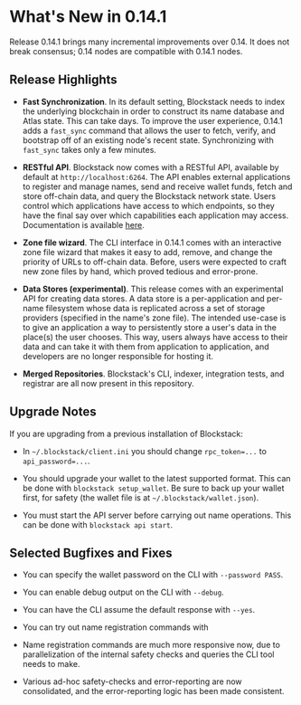 What's New in 0.14.1
====================

Release 0.14.1 brings many incremental improvements over 0.14.  It does not
break consensus; 0.14 nodes are compatible with 0.14.1 nodes.

Release Highlights
------------------

* **Fast Synchronization**.  In its default setting, Blockstack needs to index
the underlying blockchain in order to construct its name database and Atlas
state.  This can take days.  To improve the user experience, 0.14.1 adds a
`fast_sync` command that allows the user to fetch, verify, and bootstrap off of
an existing node's recent state.  Synchronizing with `fast_sync` takes only
a few minutes.

* **RESTful API**.  Blockstack now comes with a RESTful API, available by
default at `http://localhost:6264`.  The API enables external applications to
register and manage names, send and receive wallet funds, fetch and store
off-chain data, and query the Blockstack network state.  Users control which
applications have access to which endpoints, so they have the final say over
which capabilities each application may access.  Documentation is available
[here](https://github.com/blockstack/blockstack-core/tree/master/api).

* **Zone file wizard**.  The CLI interface in 0.14.1 comes with an interactive
zone file wizard that makes it easy to add, remove, and change the priority of
URLs to off-chain data.  Before, users were expected to craft new zone files by
hand, which proved tedious and error-prone.

* **Data Stores (experimental)**.  This release comes with an experimental API
for creating data stores.  A data store is a per-application and per-name
filesystem whose data is replicated across a set of storage providers (specified
in the name's zone file).  The intended use-case is to give an application a way to 
persistently store a user's data in the place(s) the user chooses.  This way, users
always have access to their data and can take it with them from application to
application, and developers are no longer responsible for hosting it.

* **Merged Repositories**.  Blockstack's CLI, indexer, integration tests, and
  registrar are all now present in this repository.

Upgrade Notes
-------------

If you are upgrading from a previous installation of Blockstack:

* In `~/.blockstack/client.ini`  you should change `rpc_token=...` to
`api_password=...`.

* You should upgrade your wallet to the latest supported format.  This can
  be done with `blockstack setup_wallet`.  Be sure to back up your wallet
  first, for safety (the wallet file is at `~/.blockstack/wallet.json`).

* You must start the API server before carrying out name operations.  This can be done
  with `blockstack api start`.

Selected Bugfixes and Fixes
---------------------------

* You can specify the wallet password on the CLI with `--password PASS`.

* You can enable debug output on the CLI with `--debug`.

* You can have the CLI assume the default response with `--yes`.

* You can try out name registration commands with 

* Name registration commands are much more responsive now, due to
parallelization of the internal safety checks and queries the CLI tool needs
to make.

* Various ad-hoc safety-checks and error-reporting are now consolidated,
and the error-reporting logic has been made consistent.


